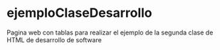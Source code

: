 # ejemploClaseDesarrollo
Pagina web con tablas para realizar el ejemplo de la segunda clase de HTML de desarrollo de software
